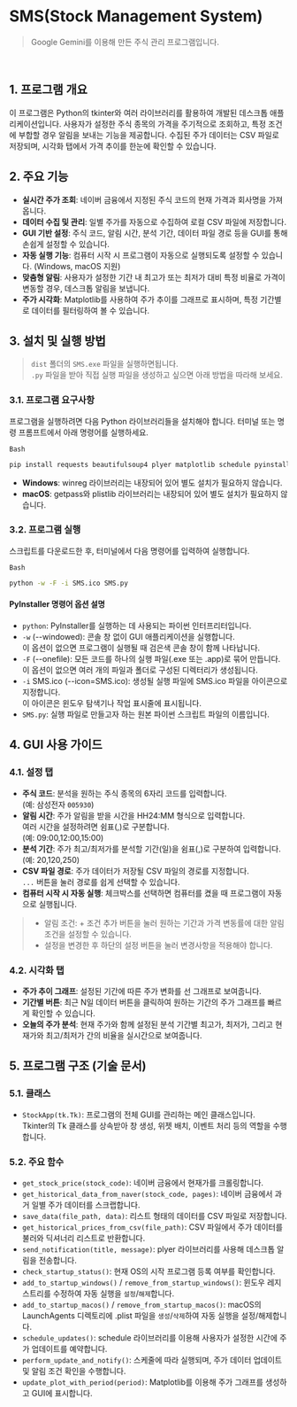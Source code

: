 # SMS(Stock Management System)
> Google Gemini를 이용해 만든 주식 관리 프로그램입니다.  

<br>

## 1. 프로그램 개요
이 프로그램은 Python의 tkinter와 여러 라이브러리를 활용하여 개발된 데스크톱 애플리케이션입니다. 사용자가 설정한 주식 종목의 가격을 주기적으로 조회하고, 특정 조건에 부합할 경우 알림을 보내는 기능을 제공합니다. 수집된 주가 데이터는 CSV 파일로 저장되며, 시각화 탭에서 가격 추이를 한눈에 확인할 수 있습니다.

## 2. 주요 기능
- **실시간 주가 조회**: 네이버 금융에서 지정된 주식 코드의 현재 가격과 회사명을 가져옵니다.
- **데이터 수집 및 관리**: 일별 주가를 자동으로 수집하여 로컬 CSV 파일에 저장합니다.
- **GUI 기반 설정**: 주식 코드, 알림 시간, 분석 기간, 데이터 파일 경로 등을 GUI를 통해 손쉽게 설정할 수 있습니다.
- **자동 실행 기능**: 컴퓨터 시작 시 프로그램이 자동으로 실행되도록 설정할 수 있습니다. (Windows, macOS 지원)
- **맞춤형 알림**: 사용자가 설정한 기간 내 최고가 또는 최저가 대비 특정 비율로 가격이 변동할 경우, 데스크톱 알림을 보냅니다.
- **주가 시각화**: Matplotlib를 사용하여 주가 추이를 그래프로 표시하며, 특정 기간별로 데이터를 필터링하여 볼 수 있습니다.

## 3. 설치 및 실행 방법
> `dist` 폴더의 `SMS.exe` 파일을 실행하면됩니다.  
> `.py` 파일을 받아 직접 실행 파일을 생성하고 싶으면 아래 방법을 따라해 보세요.

### 3.1. 프로그램 요구사항
프로그램을 실행하려면 다음 Python 라이브러리들을 설치해야 합니다. 터미널 또는 명령 프롬프트에서 아래 명령어를 실행하세요.

`Bash`
```Bash
pip install requests beautifulsoup4 plyer matplotlib schedule pyinstaller
```
- **Windows**: winreg 라이브러리는 내장되어 있어 별도 설치가 필요하지 않습니다.
- **macOS**: getpass와 plistlib 라이브러리는 내장되어 있어 별도 설치가 필요하지 않습니다.

### 3.2. 프로그램 실행
스크립트를 다운로드한 후, 터미널에서 다음 명령어를 입력하여 실행합니다.

`Bash`
```Bash
python -w -F -i SMS.ico SMS.py
```

#### PyInstaller 명령어 옵션 설명
- `python`: PyInstaller를 실행하는 데 사용되는 파이썬 인터프리터입니다.
- `-w` (--windowed): 콘솔 창 없이 GUI 애플리케이션을 실행합니다.  
    이 옵션이 없으면 프로그램이 실행될 때 검은색 콘솔 창이 함께 나타납니다.
- `-F` (--onefile): 모든 코드를 하나의 실행 파일(.exe 또는 .app)로 묶어 만듭니다.  
    이 옵션이 없으면 여러 개의 파일과 폴더로 구성된 디렉터리가 생성됩니다.
- `-i` SMS.ico (--icon=SMS.ico): 생성될 실행 파일에 SMS.ico 파일을 아이콘으로 지정합니다.  
    이 아이콘은 윈도우 탐색기나 작업 표시줄에 표시됩니다.
- `SMS.py`: 실행 파일로 만들고자 하는 원본 파이썬 스크립트 파일의 이름입니다.

## 4. GUI 사용 가이드
### 4.1. 설정 탭
- **주식 코드**: 분석을 원하는 주식 종목의 6자리 코드를 입력합니다.  
    (예: 삼성전자 `005930`)
- **알림 시간**: 주가 알림을 받을 시간을 HH24:MM 형식으로 입력합니다.  
    여러 시간을 설정하려면 쉼표(,)로 구분합니다.  
    (예: 09:00,12:00,15:00)
- **분석 기간**: 주가 최고/최저가를 분석할 기간(일)을 쉼표(,)로 구분하여 입력합니다.  
    (예: 20,120,250)
- **CSV 파일 경로**: 주가 데이터가 저장될 CSV 파일의 경로를 지정합니다.  
    `...` 버튼을 눌러 경로를 쉽게 선택할 수 있습니다.
- **컴퓨터 시작 시 자동 실행**: 체크박스를 선택하면 컴퓨터를 켰을 때 프로그램이 자동으로 실행됩니다.

> - 알림 조건: + 조건 추가 버튼을 눌러 원하는 기간과 가격 변동률에 대한 알림 조건을 설정할 수 있습니다.  
> - 설정을 변경한 후 하단의 설정 버튼을 눌러 변경사항을 적용해야 합니다.

### 4.2. 시각화 탭
- **주가 추이 그래프**: 설정된 기간에 따른 주가 변화를 선 그래프로 보여줍니다.
- **기간별 버튼**: 최근 N일 데이터 버튼을 클릭하여 원하는 기간의 주가 그래프를 빠르게 확인할 수 있습니다.
- **오늘의 주가 분석**: 현재 주가와 함께 설정된 분석 기간별 최고가, 최저가, 그리고 현재가와 최고/최저가 간의 비율을 실시간으로 보여줍니다.

## 5. 프로그램 구조 (기술 문서)
### 5.1. 클래스
- `StockApp(tk.Tk)`: 프로그램의 전체 GUI를 관리하는 메인 클래스입니다.  
    Tkinter의 Tk 클래스를 상속받아 창 생성, 위젯 배치, 이벤트 처리 등의 역할을 수행합니다.

### 5.2. 주요 함수
- `get_stock_price(stock_code)`: 네이버 금융에서 현재가를 크롤링합니다.
- `get_historical_data_from_naver(stock_code, pages)`: 네이버 금융에서 과거 일별 주가 데이터를 스크랩합니다.
- `save_data(file_path, data)`: 리스트 형태의 데이터를 CSV 파일로 저장합니다.
- `get_historical_prices_from_csv(file_path)`: CSV 파일에서 주가 데이터를 불러와 딕셔너리 리스트로 반환합니다.
- `send_notification(title, message)`: plyer 라이브러리를 사용해 데스크톱 알림을 전송합니다.
- `check_startup_status()`: 현재 OS의 시작 프로그램 등록 여부를 확인합니다.
- `add_to_startup_windows()` / `remove_from_startup_windows()`: 윈도우 레지스트리를 수정하여 자동 실행을 `설정`/`해제`합니다.
- `add_to_startup_macos()` / `remove_from_startup_macos()`: macOS의 LaunchAgents 디렉토리에 .plist 파일을 `생성`/`삭제`하여 자동 실행을 설정/해제합니다.
- `schedule_updates()`: schedule 라이브러리를 이용해 사용자가 설정한 시간에 주가 업데이트를 예약합니다.
- `perform_update_and_notify()`: 스케줄에 따라 실행되며, 주가 데이터 업데이트 및 알림 조건 확인을 수행합니다.
- `update_plot_with_period(period)`: Matplotlib를 이용해 주가 그래프를 생성하고 GUI에 표시합니다.